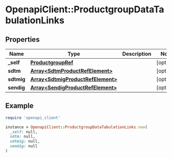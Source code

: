 # OpenapiClient::ProductgroupDataTabulationLinks

## Properties

| Name | Type | Description | Notes |
| ---- | ---- | ----------- | ----- |
| **_self** | [**ProductgroupRef**](ProductgroupRef.md) |  | [optional] |
| **sdtm** | [**Array&lt;SdtmProductRefElement&gt;**](SdtmProductRefElement.md) |  | [optional] |
| **sdtmig** | [**Array&lt;SdtmigProductRefElement&gt;**](SdtmigProductRefElement.md) |  | [optional] |
| **sendig** | [**Array&lt;SendigProductRefElement&gt;**](SendigProductRefElement.md) |  | [optional] |

## Example

```ruby
require 'openapi_client'

instance = OpenapiClient::ProductgroupDataTabulationLinks.new(
  _self: null,
  sdtm: null,
  sdtmig: null,
  sendig: null
)
```

